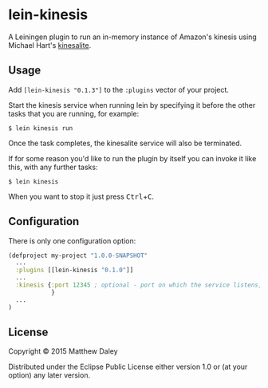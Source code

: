 # lein-kinesis

A Leiningen plugin to run an in-memory instance of Amazon's kinesis using Michael Hart's [kinesalite](https://github.com/mhart/kinesalite).

## Usage

Add `[lein-kinesis "0.1.3"]` to the `:plugins` vector of your project.

Start the kinesis service when running lein by specifying it before the other tasks that you are running, for example:

    $ lein kinesis run

Once the task completes, the kinesalite service will also be terminated.

If for some reason you'd like to run the plugin by itself you can invoke it like this, with any further tasks:

    $ lein kinesis
    
When you want to stop it just press <kbd>Ctrl</kbd>+<kbd>C</kbd>.
   
## Configuration

There is only one configuration option:

```clojure
(defproject my-project "1.0.0-SNAPSHOT"
  ...
  :plugins [[lein-kinesis "0.1.0"]]
  ...
  :kinesis {:port 12345 ; optional - port on which the service listens, default value is 8023
            }
  ...
)
```

## License

Copyright © 2015 Matthew Daley

Distributed under the Eclipse Public License either version 1.0 or (at
your option) any later version.
